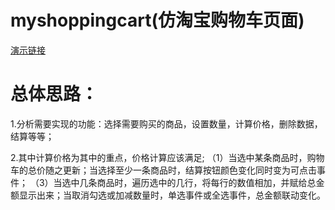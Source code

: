 # myshoppingcart(仿淘宝购物车页面)

[演示链接](http://htmlpreview.github.io/?https://github.com/lynachen/myshoppingcart/blob/master/myshoppingcart.html)


# 总体思路：

1.分析需要实现的功能：选择需要购买的商品，设置数量，计算价格，删除数据，结算等等；

2.其中计算价格为其中的重点，价格计算应该满足;
（1）当选中某条商品时，购物车的总价随之更新；当选择至少一条商品时，结算按钮颜色变化同时变为可点击事件；
（3）当选中几条商品时，遍历选中的几行，将每行的数值相加，并赋给总金额显示出来；当取消勾选或加减数量时，单选事件或全选事件，总金额联动变化。
